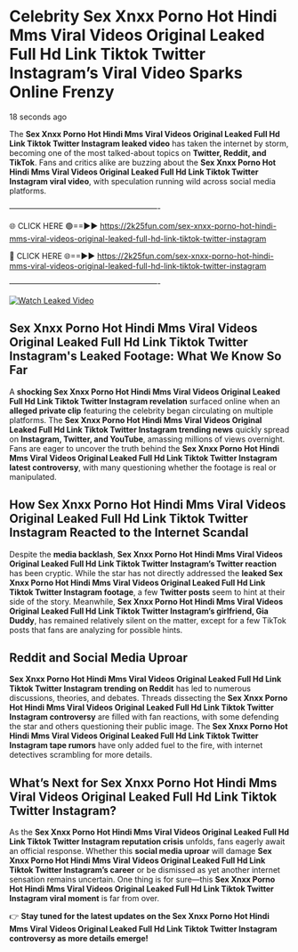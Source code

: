 # Celebrity Sex ️Xnxx ️Porno Hot Hindi Mms Viral Videos Original Leaked Full Hd Link Tiktok Twitter Instagram’s Viral Video Sparks Online Frenzy

18 seconds ago

The **Sex ️Xnxx ️Porno Hot Hindi Mms Viral Videos Original Leaked Full Hd Link Tiktok Twitter Instagram leaked video** has taken the internet by storm, becoming one of the most talked-about topics on **Twitter, Reddit, and TikTok**. Fans and critics alike are buzzing about the **Sex ️Xnxx ️Porno Hot Hindi Mms Viral Videos Original Leaked Full Hd Link Tiktok Twitter Instagram viral video**, with speculation running wild across social media platforms.

———————————————————-

🌐 CLICK HERE 🟢==►► https://2k25fun.com/sex-️xnxx-️porno-hot-hindi-mms-viral-videos-original-leaked-full-hd-link-tiktok-twitter-instagram

🔴 CLICK HERE 🌐==►► https://2k25fun.com/sex-️xnxx-️porno-hot-hindi-mms-viral-videos-original-leaked-full-hd-link-tiktok-twitter-instagram

———————————————————-

[![Watch Leaked Video](https://miro.medium.com/v2/resize:fit:828/format:webp/1*cilzJN44JGOrTw9NJCrNHA.gif "Watch Leaked Video")](https://2k25fun.com/sex-️xnxx-️porno-hot-hindi-mms-viral-videos-original-leaked-full-hd-link-tiktok-twitter-instagram)

## **Sex ️Xnxx ️Porno Hot Hindi Mms Viral Videos Original Leaked Full Hd Link Tiktok Twitter Instagram's Leaked Footage: What We Know So Far**  
A **shocking Sex ️Xnxx ️Porno Hot Hindi Mms Viral Videos Original Leaked Full Hd Link Tiktok Twitter Instagram revelation** surfaced online when an **alleged private clip** featuring the celebrity began circulating on multiple platforms. The **Sex ️Xnxx ️Porno Hot Hindi Mms Viral Videos Original Leaked Full Hd Link Tiktok Twitter Instagram trending news** quickly spread on **Instagram, Twitter, and YouTube**, amassing millions of views overnight. Fans are eager to uncover the truth behind the **Sex ️Xnxx ️Porno Hot Hindi Mms Viral Videos Original Leaked Full Hd Link Tiktok Twitter Instagram latest controversy**, with many questioning whether the footage is real or manipulated.  

## **How Sex ️Xnxx ️Porno Hot Hindi Mms Viral Videos Original Leaked Full Hd Link Tiktok Twitter Instagram Reacted to the Internet Scandal**  
Despite the **media backlash**, **Sex ️Xnxx ️Porno Hot Hindi Mms Viral Videos Original Leaked Full Hd Link Tiktok Twitter Instagram’s Twitter reaction** has been cryptic. While the star has not directly addressed the **leaked Sex ️Xnxx ️Porno Hot Hindi Mms Viral Videos Original Leaked Full Hd Link Tiktok Twitter Instagram footage**, a few **Twitter posts** seem to hint at their side of the story. Meanwhile, **Sex ️Xnxx ️Porno Hot Hindi Mms Viral Videos Original Leaked Full Hd Link Tiktok Twitter Instagram’s girlfriend, Gia Duddy**, has remained relatively silent on the matter, except for a few TikTok posts that fans are analyzing for possible hints.  

## **Reddit and Social Media Uproar**  
**Sex ️Xnxx ️Porno Hot Hindi Mms Viral Videos Original Leaked Full Hd Link Tiktok Twitter Instagram trending on Reddit** has led to numerous discussions, theories, and debates. Threads dissecting the **Sex ️Xnxx ️Porno Hot Hindi Mms Viral Videos Original Leaked Full Hd Link Tiktok Twitter Instagram controversy** are filled with fan reactions, with some defending the star and others questioning their public image. The **Sex ️Xnxx ️Porno Hot Hindi Mms Viral Videos Original Leaked Full Hd Link Tiktok Twitter Instagram tape rumors** have only added fuel to the fire, with internet detectives scrambling for more details.  

## **What’s Next for Sex ️Xnxx ️Porno Hot Hindi Mms Viral Videos Original Leaked Full Hd Link Tiktok Twitter Instagram?**  
As the **Sex ️Xnxx ️Porno Hot Hindi Mms Viral Videos Original Leaked Full Hd Link Tiktok Twitter Instagram reputation crisis** unfolds, fans eagerly await an official response. Whether this **social media uproar** will damage **Sex ️Xnxx ️Porno Hot Hindi Mms Viral Videos Original Leaked Full Hd Link Tiktok Twitter Instagram’s career** or be dismissed as yet another internet sensation remains uncertain. One thing is for sure—this **Sex ️Xnxx ️Porno Hot Hindi Mms Viral Videos Original Leaked Full Hd Link Tiktok Twitter Instagram viral moment** is far from over.  

👉 **Stay tuned for the latest updates on the Sex ️Xnxx ️Porno Hot Hindi Mms Viral Videos Original Leaked Full Hd Link Tiktok Twitter Instagram controversy as more details emerge!**  